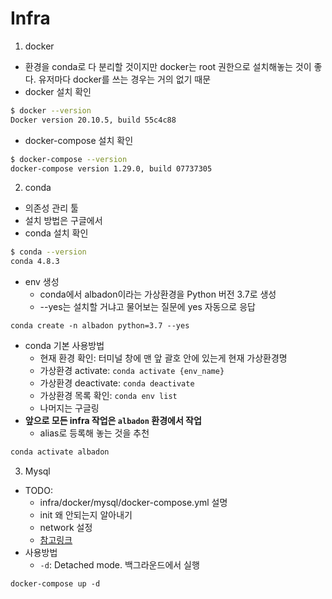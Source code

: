 # Infra

1. docker

* 환경을 conda로 다 분리할 것이지만 docker는 root 권한으로 설치해놓는 것이 좋다. 유저마다 docker를 쓰는 경우는 거의 없기 때문
* docker 설치 확인
```bash
$ docker --version
Docker version 20.10.5, build 55c4c88
```
* docker-compose 설치 확인
```bash
$ docker-compose --version
docker-compose version 1.29.0, build 07737305
```

2. conda

* 의존성 관리 툴
* 설치 방법은 구글에서
* conda 설치 확인
```bash
$ conda --version
conda 4.8.3
```
* env 생성
  * conda에서 albadon이라는 가상환경을 Python 버전 3.7로 생성
  * --yes는 설치할 거냐고 물어보는 질문에 yes 자동으로 응답
```
conda create -n albadon python=3.7 --yes
```
* conda 기본 사용방법
  * 현재 환경 확인: 터미널 창에 맨 앞 괄호 안에 있는게 현재 가상환경명
  * 가상환경 activate: `conda activate {env_name}`
  * 가상환경 deactivate: `conda deactivate`
  * 가상환경 목록 확인: `conda env list`
  * 나머지는 구글링
* **앞으로 모든 infra 작업은 `albadon` 환경에서 작업**
  * alias로 등록해 놓는 것을 추천
```bash
conda activate albadon
```

3. Mysql

* TODO:
  * infra/docker/mysql/docker-compose.yml 설명
  * init 왜 안되는지 알아내기
  * network 설정
  * [참고링크](https://int-i.github.io/sql/2020-12-31/mysql-docker-compose/)
* 사용방법
  * `-d`: Detached mode. 백그라운드에서 실행
```
docker-compose up -d
```
